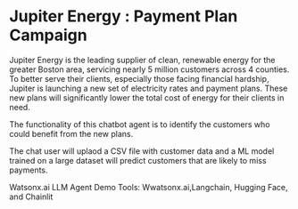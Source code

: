 # Jupiter Energy : Payment Plan Campaign

Jupiter Energy is the leading supplier of clean, renewable energy for the greater Boston area, servicing nearly 5 million customers across 4 counties. To better serve their clients, especially those facing financial hardship, Jupiter is launching a new set of electricity rates and payment plans. These new plans will significantly lower the total cost of energy for their clients in need.

The functionality of this chatbot agent is to identify the customers who could benefit from the new plans.

The chat user will uplaod a CSV file with customer data and a ML model trained on a large dataset will predict customers that are likely to miss payments. 

Watsonx.ai LLM Agent Demo
Tools: Wwatsonx.ai,Langchain, Hugging Face, and Chainlit
